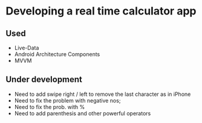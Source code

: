 # Developing a real time calculator app

## Used
* Live-Data
* Android Architecture Components
* MVVM

## Under development
* Need to add swipe right / left to remove the last character as in iPhone
* Need to fix the problem with negative nos;
* Need to fix the prob. with %
* Need to add parenthesis and other powerful operators

